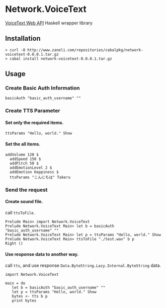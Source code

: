 # Network.VoiceText

[VoiceText Web API](https://cloud.voicetext.jp/webapi) Haskell wrapper library

## Installation

```
> curl -O http://www.zaneli.com/repositories/cabalpkg/network-voicetext-0.0.0.1.tar.gz
> cabal install network-voicetext-0.0.0.1.tar.gz
```

## Usage

### Create Basic Auth Information
```
basicAuth "basic_auth_username" ""
```

### Create TTS Parameter

#### Set only the required items.

```
ttsParams "Hello, world." Show
```

#### Set the all items.
```
addVolume 120 $
  addSpeed 150 $
  addPitch 50 $
  addEmotionLevel 2 $
  addEmotion Happiness $
  ttsParams "こんにちは" Takeru
```

### Send the request

#### Create sound file.

call `ttsToFile`.

```
Prelude Main> import Network.VoiceText
Prelude Network.VoiceText Main> let b = basicAuth "basic_auth_username" ""
Prelude Network.VoiceText Main> let p = ttsParams "Hello, world." Show
Prelude Network.VoiceText Main> ttsToFile "./test.wav" b p
Right ()
```

#### Use response data to another way.

call `tts`, and use response `Data.ByteString.Lazy.Internal.ByteString` data.

```
import Network.VoiceText

main = do
   let b = basicAuth "basic_auth_username" ""
   let p = ttsParams "Hello, world." Show
   bytes <- tts b p
   print bytes
```
